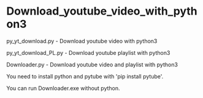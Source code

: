 # Download_youtube_video_with_python3
py_yt_download.py   -  Download youtube video with python3

py_yt_download_PL.py - Download youtube playlist with python3

Downloader.py - Download youtube video and playlist with python3

You need to install python and pytube with 'pip install pytube'.

You can run Downloader.exe without python.
